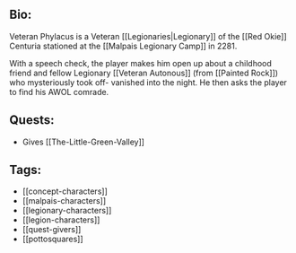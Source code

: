 ## Bio:

Veteran Phylacus is a Veteran [[Legionaries|Legionary]] of the [[Red Okie]] Centuria stationed at the [[Malpais Legionary Camp]] in 2281.

With a speech check, the player makes him open up about a childhood friend and fellow Legionary [[Veteran Autonous]] (from [[Painted Rock]]) who mysteriously took off- vanished into the night. He then asks the player to find his AWOL comrade.

## Quests:

- Gives [[The-Little-Green-Valley]]

## Tags:

- [[concept-characters]]
- [[malpais-characters]]
- [[legionary-characters]]
- [[legion-characters]]
- [[quest-givers]]
- [[pottosquares]]